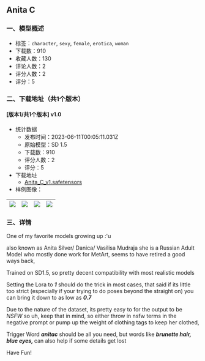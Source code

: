 ## Anita C 
### 一、模型概述

- 标签：`character`, `sexy`, `female`, `erotica`, `woman`
- 下载数：910
- 收藏人数：130
- 评论人数：2
- 评分人数：2
- 评分：5

### 二、下载地址（共1个版本）

#### [版本1/共1个版本] v1.0

- 统计数据
  - 发布时间：2023-06-11T00:05:11.031Z
  - 原始模型：SD 1.5
  - 下载数：910
  - 评分人数：2
  - 评分：5
- 下载地址
  - [Anita_C_v1.safetensors](https://civitai.com/api/download/models/93413)
- 样例图像：

| <img src="https://image.civitai.com/xG1nkqKTMzGDvpLrqFT7WA/9cb0b118-a7a1-4974-97ad-83ba5b463d16/width=450/1102252.jpeg" /> | <img src="https://image.civitai.com/xG1nkqKTMzGDvpLrqFT7WA/4d8e6510-9345-42eb-adf1-218af474e6a0/width=450/1102254.jpeg" /> | <img src="https://image.civitai.com/xG1nkqKTMzGDvpLrqFT7WA/1ea02c4b-2797-42f1-8166-58665e1cd782/width=450/1102274.jpeg" /> | <img src="https://image.civitai.com/xG1nkqKTMzGDvpLrqFT7WA/886cdbfd-2dfb-4542-b072-e994d70160e5/width=450/1102286.jpeg" /> |
| ---- | ---- | ---- | ---- |


### 三、详情
<p>One of my favorite models growing up :'u</p><p>also known as Anita Silver/ Danica/ Vasilisa Mudraja she is a Russian Adult Model who mostly done work for MetArt, seems to have retired a good ways back,</p><p></p><p>Trained on SD1.5, so pretty decent compatibility with most realistic models</p><p></p><p>Setting the Lora to <strong><em>1</em></strong> should do the trick in most cases, that said if its little too strict (especially if your trying to do poses beyond the straight on) you can bring it down to as low as <strong><em>0.7</em></strong></p><p></p><p>Due to the nature of the dataset, its pretty easy to for the output to be <em>NSFW</em> so uh, keep that in mind, so either throw in nsfw terms in the negative prompt or pump up the weight of clothing tags to keep her clothed, </p><p></p><p>Trigger Word <strong><em>anitac</em></strong> should be all you need, but words like <strong><em>brunette hair, blue eyes, </em></strong>can also help if some details get lost</p><p>Have Fun!</p>